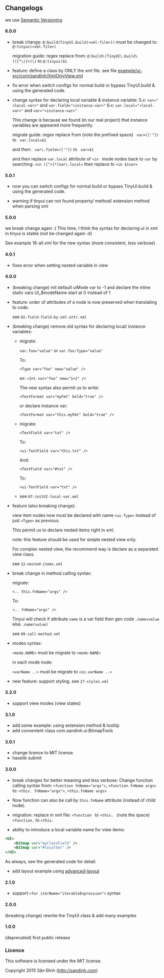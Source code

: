 ## Changelogs
we use [Semantic Versioning](http://semver.org/)

#### 6.0.0
+ break change:
  `@:build(TinyUI.build(<xml-file>))`
must be changed to:
  `@:tinyui(<xml-file>)`

    migration guide: regex replace from:
`@:build\(TinyUI\.build\(([^\)]+)\)` to
`@:tinyui($1`

+ feature: define a class by ONLY the xml file.
see file [example/ui-src/com/sandinh/XmlOnlyView.xml](example/ui-src/com/sandinh/XmlOnlyView.xml)

+ fix error when switch configs for normal build or bypass TinyUI.build & using the generated code.

+ change syntax for declaring local variable & instance variable:
    5.x: `var="<local-var>"` and `var.field="<instance-var>"`
    6.x: `var.local="<local-var>"` and `var="<instance-var>"`

    This change is because we found (in our real project) that instance variables are appeared more frequently.
    
    migrate guide: regex replace from (note the prefixed space)
    ` var=(['"])` to ` var.local=$1`
    
    and then:
    ` var\.field=(['"])` to ` var=$1`
    
    and then replace `var.local` attribute of `<in ` mode nodes back to `var` by searching:
    `<in ([^>]*)var\.local=` then replace to `<in $1var=`

#### 5.0.1
+ now you can switch configs for normal build or bypass TinyUI.build & using the generated code.

+ warning if tinyui can not found property/ method/ extension method when parsing xml

#### 5.0.0
we break change again :(
This time, I think the syntax for declaring ui in xml in tinyui is stable (not be changed again :d)

See example 18-all.xml for the new syntax (more consistent, less verbose)

#### 4.0.1
+ fixes error when setting nested variable in view

#### 4.0.0
+ (breaking change) init default uiMode var to -1 and declare the inline static vars UI_$modeName start at 0 instead of 1

+ feature: order of attributes of a node is now preserved when translating to code.

    see `02-field-field-by-xml-attr.xml`

+ (breaking change) remove old syntax for declaring local/ instance variables:
    
    + migrate:
        
        `var.foo="value"` or `var.foo:Type="value"`
        
        To:
        
        `<Type var="foo" new="value" />`
        
        ex:
        `<Int var="foo" new="1+2" />`
        
        The new syntax also permit us to write:
        
        `<TextFormat var="myFmt" bold="true" />`
        
        or declare instance var:
        
        `<TextFormat var="this.myFmt" bold="true" />`
        
    + migrate:
        
        `<TextField var="txt" />`
        
        To:
        
        `<ui-TextField var="this.txt" />`
        
        And:
        
        `<TextField var="#txt" />`
        
        To:
        
        `<ui-TextField var="txt" />`
        
    + see `07-initUI-local-var.xml`

+ feature (also breaking change):

    view item nodes now must be declared with name `<ui-Type>` instead of just `<Type>` as previous.

    This permit us to declare nested items right in xml.

    note: this feature should be used for simple nested view only.

    For complex nested view, the recommend way is declare as a separated view class.

    see `12-nested-items.xml`
    
+ break change in method calling syntax:
    
    migrate:
    
    `<.. this.fnName="args" />`
    
    To:
    
    `<.. fnName="args" />`
    
    Tinyui will check if attribute `name` is a var field then gen code `.name=value` else `.name(value)`
    
    see `09-call-method.xml`
    
+ modes syntax:

    `<mode.NAME>` must be migrate to `<mode-NAME>`
    
    in each mode node:
    
    `<varName ..>` must be migrate to `<in.varName ..>`

+ new feature: support styling. see `17-styles.xml`

#### 3.2.0
+ support view modes (view states)

#### 3.1.0
+ add some example: using extension method & tooltip
+ add convenient class com.sandinh.ui.BitmapTools

#### 3.0.1
+ change licence to MIT license.
+ haxelib submit

#### 3.0.0
+ break changes for better meaning and less verbose:
Change function calling syntax from:
`<function fnName="args">`, `<function.fnName args>`
to:
`<this. fnName="args">`, `<this.fnName args>`

+ Now function can also be call by `this.fnName` attribute (instead of child node).

+ migration: replace in xml file:
  `<function ` to `<this. ` (note the space)
  `<function.` to `<this.`

+ ability to introduce a local variable name for view items:
```xml
<UI>
    <Bitmap var="myClassField" />
    <Bitmap var="#localVar" />
</UI>
```
As always, see the generated code for detail.

+ add layout example using [advanced-layout](https://github.com/player-03/advanced-layout)

#### 2.1.0
+ support `<for iterName="iterableExpression">` syntax
#### 2.0.0
(breaking change) rewrite the TinyUI class & add many examples
#### 1.0.0
(deprecated) first public release

### Licence
This software is licensed under the MIT license.

Copyright 2015 Sân Đình (http://sandinh.com)
